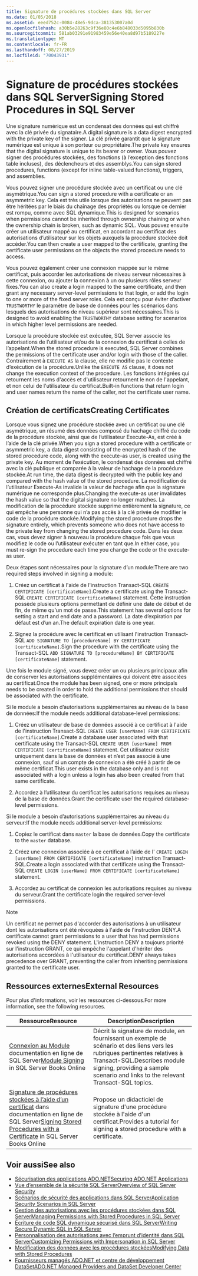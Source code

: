 ```yaml
---
title: Signature de procédures stockées dans SQL Server
ms.date: 01/05/2018
ms.assetid: eeed752c-0084-48e5-9dca-381353007a0d
ms.openlocfilehash: a30b5e28263c9f36e80c4e6b848033d5095b830b
ms.sourcegitcommit: 581ab03291e91983459e56e40ea8d97b5189227e
ms.translationtype: MT
ms.contentlocale: fr-FR
ms.lasthandoff: 08/27/2019
ms.locfileid: "70043931"
---
```

# <a name="signing-stored-procedures-in-sql-server"></a><span data-ttu-id="b8fab-102">Signature de procédures stockées dans SQL Server</span><span class="sxs-lookup"><span data-stu-id="b8fab-102">Signing Stored Procedures in SQL Server</span></span>

<span data-ttu-id="b8fab-103">Une signature numérique est un condensat des données qui est chiffré avec la clé privée du signataire.</span><span class="sxs-lookup"><span data-stu-id="b8fab-103">A digital signature is a data digest encrypted with the private key of the signer.</span></span> <span data-ttu-id="b8fab-104">La clé privée garantit que la signature numérique est unique à son porteur ou propriétaire.</span><span class="sxs-lookup"><span data-stu-id="b8fab-104">The private key ensures that the digital signature is unique to its bearer or owner.</span></span> <span data-ttu-id="b8fab-105">Vous pouvez signer des procédures stockées, des fonctions (à l’exception des fonctions table incluses), des déclencheurs et des assemblys.</span><span class="sxs-lookup"><span data-stu-id="b8fab-105">You can sign stored procedures, functions (except for inline table-valued functions), triggers, and assemblies.</span></span>

<span data-ttu-id="b8fab-106">Vous pouvez signer une procédure stockée avec un certificat ou une clé asymétrique.</span><span class="sxs-lookup"><span data-stu-id="b8fab-106">You can sign a stored procedure with a certificate or an asymmetric key.</span></span> <span data-ttu-id="b8fab-107">Cela est très utile lorsque des autorisations ne peuvent pas être héritées par le biais du chaînage des propriétés ou lorsque ce dernier est rompu, comme avec SQL dynamique.</span><span class="sxs-lookup"><span data-stu-id="b8fab-107">This is designed for scenarios when permissions cannot be inherited through ownership chaining or when the ownership chain is broken, such as dynamic SQL.</span></span> <span data-ttu-id="b8fab-108">Vous pouvez ensuite créer un utilisateur mappé au certificat, en accordant au certificat des autorisations d’utilisateur sur les objets auxquels la procédure stockée doit accéder.</span><span class="sxs-lookup"><span data-stu-id="b8fab-108">You can then create a user mapped to the certificate, granting the certificate user permissions on the objects the stored procedure needs to access.</span></span>

<span data-ttu-id="b8fab-109">Vous pouvez également créer une connexion mappée sur le même certificat, puis accorder les autorisations de niveau serveur nécessaires à cette connexion, ou ajouter la connexion à un ou plusieurs rôles serveur fixes.</span><span class="sxs-lookup"><span data-stu-id="b8fab-109">You can also create a login mapped to the same certificate, and then grant any necessary server-level permissions to that login, or add the login to one or more of the fixed server roles.</span></span> <span data-ttu-id="b8fab-110">Cela est conçu pour éviter d’activer `TRUSTWORTHY` le paramètre de base de données pour les scénarios dans lesquels des autorisations de niveau supérieur sont nécessaires.</span><span class="sxs-lookup"><span data-stu-id="b8fab-110">This is designed to avoid enabling the `TRUSTWORTHY` database setting for scenarios in which higher level permissions are needed.</span></span>

<span data-ttu-id="b8fab-111">Lorsque la procédure stockée est exécutée, SQL Server associe les autorisations de l’utilisateur et/ou de la connexion du certificat à celles de l’appelant.</span><span class="sxs-lookup"><span data-stu-id="b8fab-111">When the stored procedure is executed, SQL Server combines the permissions of the certificate user and/or login with those of the caller.</span></span> <span data-ttu-id="b8fab-112">Contrairement à `EXECUTE AS` la clause, elle ne modifie pas le contexte d’exécution de la procédure.</span><span class="sxs-lookup"><span data-stu-id="b8fab-112">Unlike the `EXECUTE AS` clause, it does not change the execution context of the procedure.</span></span> <span data-ttu-id="b8fab-113">Les fonctions intégrées qui retournent les noms d'accès et d'utilisateur retournent le non de l'appelant, et non celui de l'utilisateur du certificat.</span><span class="sxs-lookup"><span data-stu-id="b8fab-113">Built-in functions that return login and user names return the name of the caller, not the certificate user name.</span></span>

## <a name="creating-certificates"></a><span data-ttu-id="b8fab-114">Création de certificats</span><span class="sxs-lookup"><span data-stu-id="b8fab-114">Creating Certificates</span></span>

<span data-ttu-id="b8fab-115">Lorsque vous signez une procédure stockée avec un certificat ou une clé asymétrique, un résumé des données composé du hachage chiffré du code de la procédure stockée, ainsi que de l’utilisateur Execute-As, est créé à l’aide de la clé privée.</span><span class="sxs-lookup"><span data-stu-id="b8fab-115">When you sign a stored procedure with a certificate or asymmetric key, a data digest consisting of the encrypted hash of the stored procedure code, along with the execute-as user, is created using the private key.</span></span> <span data-ttu-id="b8fab-116">Au moment de l’exécution, le condensat des données est chiffré avec la clé publique et comparée à la valeur de hachage de la procédure stockée.</span><span class="sxs-lookup"><span data-stu-id="b8fab-116">At run time, the data digest is decrypted with the public key and compared with the hash value of the stored procedure.</span></span> <span data-ttu-id="b8fab-117">La modification de l’utilisateur Execute-As invalide la valeur de hachage afin que la signature numérique ne corresponde plus.</span><span class="sxs-lookup"><span data-stu-id="b8fab-117">Changing the execute-as user invalidates the hash value so that the digital signature no longer matches.</span></span> <span data-ttu-id="b8fab-118">La modification de la procédure stockée supprime entièrement la signature, ce qui empêche une personne qui n’a pas accès à la clé privée de modifier le code de la procédure stockée.</span><span class="sxs-lookup"><span data-stu-id="b8fab-118">Modifying the stored procedure drops the signature entirely, which prevents someone who does not have access to the private key from changing the stored procedure code.</span></span> <span data-ttu-id="b8fab-119">Dans les deux cas, vous devez signer à nouveau la procédure chaque fois que vous modifiez le code ou l’utilisateur exécuter en tant que.</span><span class="sxs-lookup"><span data-stu-id="b8fab-119">In either case, you must re-sign the procedure each time you change the code or the execute-as user.</span></span>

<span data-ttu-id="b8fab-120">Deux étapes sont nécessaires pour la signature d’un module:</span><span class="sxs-lookup"><span data-stu-id="b8fab-120">There are two required steps involved in signing a module:</span></span>

1. <span data-ttu-id="b8fab-121">Créez un certificat à l'aide de l'instruction Transact-SQL `CREATE CERTIFICATE [certificateName]`.</span><span class="sxs-lookup"><span data-stu-id="b8fab-121">Create a certificate using the Transact-SQL `CREATE CERTIFICATE [certificateName]` statement.</span></span> <span data-ttu-id="b8fab-122">Cette instruction possède plusieurs options permettant de définir une date de début et de fin, de même qu'un mot de passe.</span><span class="sxs-lookup"><span data-stu-id="b8fab-122">This statement has several options for setting a start and end date and a password.</span></span> <span data-ttu-id="b8fab-123">La date d’expiration par défaut est d’un an.</span><span class="sxs-lookup"><span data-stu-id="b8fab-123">The default expiration date is one year.</span></span>

1. <span data-ttu-id="b8fab-124">Signez la procédure avec le certificat en utilisant l'instruction Transact-SQL `ADD SIGNATURE TO [procedureName] BY CERTIFICATE [certificateName]`.</span><span class="sxs-lookup"><span data-stu-id="b8fab-124">Sign the procedure with the certificate using the Transact-SQL `ADD SIGNATURE TO [procedureName] BY CERTIFICATE [certificateName]` statement.</span></span>

<span data-ttu-id="b8fab-125">Une fois le module signé, vous devez créer un ou plusieurs principaux afin de conserver les autorisations supplémentaires qui doivent être associées au certificat.</span><span class="sxs-lookup"><span data-stu-id="b8fab-125">Once the module has been signed, one or more principals needs to be created in order to hold the additional permissions that should be associated with the certificate.</span></span>

<span data-ttu-id="b8fab-126">Si le module a besoin d’autorisations supplémentaires au niveau de la base de données:</span><span class="sxs-lookup"><span data-stu-id="b8fab-126">If the module needs additional database-level permissions:</span></span>

1. <span data-ttu-id="b8fab-127">Créez un utilisateur de base de données associé à ce certificat à l'aide de l'instruction Transact-SQL `CREATE USER [userName] FROM CERTIFICATE [certificateName]`.</span><span class="sxs-lookup"><span data-stu-id="b8fab-127">Create a database user associated with that certificate using the Transact-SQL `CREATE USER [userName] FROM CERTIFICATE [certificateName]` statement.</span></span> <span data-ttu-id="b8fab-128">Cet utilisateur existe uniquement dans la base de données et n’est pas associé à une connexion, sauf si un compte de connexion a été créé à partir de ce même certificat.</span><span class="sxs-lookup"><span data-stu-id="b8fab-128">This user exists in the database only and is not associated with a login unless a login has also been created from that same certificate.</span></span>

1. <span data-ttu-id="b8fab-129">Accordez à l’utilisateur du certificat les autorisations requises au niveau de la base de données.</span><span class="sxs-lookup"><span data-stu-id="b8fab-129">Grant the certificate user the required database-level permissions.</span></span>

<span data-ttu-id="b8fab-130">Si le module a besoin d’autorisations supplémentaires au niveau du serveur:</span><span class="sxs-lookup"><span data-stu-id="b8fab-130">If the module needs additional server-level permissions:</span></span>

1. <span data-ttu-id="b8fab-131">Copiez le certificat dans `master` la base de données.</span><span class="sxs-lookup"><span data-stu-id="b8fab-131">Copy the certificate to the `master` database.</span></span>

1. <span data-ttu-id="b8fab-132">Créez une connexion associée à ce certificat à l’aide de l' `CREATE LOGIN [userName] FROM CERTIFICATE [certificateName]` instruction Transact-SQL.</span><span class="sxs-lookup"><span data-stu-id="b8fab-132">Create a login associated with that certificate using the Transact-SQL `CREATE LOGIN [userName] FROM CERTIFICATE [certificateName]` statement.</span></span>

1. <span data-ttu-id="b8fab-133">Accordez au certificat de connexion les autorisations requises au niveau du serveur.</span><span class="sxs-lookup"><span data-stu-id="b8fab-133">Grant the certificate login the required server-level permissions.</span></span>

> [!NOTE]
> <span data-ttu-id="b8fab-134">Un certificat ne permet pas d'accorder des autorisations à un utilisateur dont les autorisations ont été révoquées à l'aide de l'instruction DENY.</span><span class="sxs-lookup"><span data-stu-id="b8fab-134">A certificate cannot grant permissions to a user that has had permissions revoked using the DENY statement.</span></span> <span data-ttu-id="b8fab-135">L'instruction DENY a toujours priorité sur l'instruction GRANT, ce qui empêche l'appelant d'hériter des autorisations accordées à l'utilisateur du certificat.</span><span class="sxs-lookup"><span data-stu-id="b8fab-135">DENY always takes precedence over GRANT, preventing the caller from inheriting permissions granted to the certificate user.</span></span>

## <a name="external-resources"></a><span data-ttu-id="b8fab-136">Ressources externes</span><span class="sxs-lookup"><span data-stu-id="b8fab-136">External Resources</span></span>

<span data-ttu-id="b8fab-137">Pour plus d'informations, voir les ressources ci-dessous.</span><span class="sxs-lookup"><span data-stu-id="b8fab-137">For more information, see the following resources.</span></span>

|<span data-ttu-id="b8fab-138">Ressource</span><span class="sxs-lookup"><span data-stu-id="b8fab-138">Resource</span></span>|<span data-ttu-id="b8fab-139">Description</span><span class="sxs-lookup"><span data-stu-id="b8fab-139">Description</span></span>|
|--------------|-----------------|
|<span data-ttu-id="b8fab-140">[Connexion au Module](https://go.microsoft.com/fwlink/?LinkId=98590) documentation en ligne de SQL Server</span><span class="sxs-lookup"><span data-stu-id="b8fab-140">[Module Signing](https://go.microsoft.com/fwlink/?LinkId=98590) in SQL Server Books Online</span></span>|<span data-ttu-id="b8fab-141">Décrit la signature de module, en fournissant un exemple de scénario et des liens vers les rubriques pertinentes relatives à Transact-SQL.</span><span class="sxs-lookup"><span data-stu-id="b8fab-141">Describes module signing, providing a sample scenario and links to the relevant Transact-SQL topics.</span></span>|
|<span data-ttu-id="b8fab-142">[Signature de procédures stockées à l’aide d’un certificat](/sql/relational-databases/tutorial-signing-stored-procedures-with-a-certificate) dans documentation en ligne de SQL Server</span><span class="sxs-lookup"><span data-stu-id="b8fab-142">[Signing Stored Procedures with a Certificate](/sql/relational-databases/tutorial-signing-stored-procedures-with-a-certificate) in SQL Server Books Online</span></span>|<span data-ttu-id="b8fab-143">Propose un didacticiel de signature d'une procédure stockée à l'aide d'un certificat.</span><span class="sxs-lookup"><span data-stu-id="b8fab-143">Provides a tutorial for signing a stored procedure with a certificate.</span></span>|

## <a name="see-also"></a><span data-ttu-id="b8fab-144">Voir aussi</span><span class="sxs-lookup"><span data-stu-id="b8fab-144">See also</span></span>

- [<span data-ttu-id="b8fab-145">Sécurisation des applications ADO.NET</span><span class="sxs-lookup"><span data-stu-id="b8fab-145">Securing ADO.NET Applications</span></span>](../../../../../docs/framework/data/adonet/securing-ado-net-applications.md)
- [<span data-ttu-id="b8fab-146">Vue d’ensemble de la sécurité SQL Server</span><span class="sxs-lookup"><span data-stu-id="b8fab-146">Overview of SQL Server Security</span></span>](../../../../../docs/framework/data/adonet/sql/overview-of-sql-server-security.md)
- [<span data-ttu-id="b8fab-147">Scénarios de sécurité des applications dans SQL Server</span><span class="sxs-lookup"><span data-stu-id="b8fab-147">Application Security Scenarios in SQL Server</span></span>](../../../../../docs/framework/data/adonet/sql/application-security-scenarios-in-sql-server.md)
- [<span data-ttu-id="b8fab-148">Gestion des autorisations avec les procédures stockées dans SQL Server</span><span class="sxs-lookup"><span data-stu-id="b8fab-148">Managing Permissions with Stored Procedures in SQL Server</span></span>](../../../../../docs/framework/data/adonet/sql/managing-permissions-with-stored-procedures-in-sql-server.md)
- [<span data-ttu-id="b8fab-149">Écriture de code SQL dynamique sécurisé dans SQL Server</span><span class="sxs-lookup"><span data-stu-id="b8fab-149">Writing Secure Dynamic SQL in SQL Server</span></span>](../../../../../docs/framework/data/adonet/sql/writing-secure-dynamic-sql-in-sql-server.md)
- [<span data-ttu-id="b8fab-150">Personnalisation des autorisations avec l’emprunt d’identité dans SQL Server</span><span class="sxs-lookup"><span data-stu-id="b8fab-150">Customizing Permissions with Impersonation in SQL Server</span></span>](../../../../../docs/framework/data/adonet/sql/customizing-permissions-with-impersonation-in-sql-server.md)
- [<span data-ttu-id="b8fab-151">Modification des données avec les procédures stockées</span><span class="sxs-lookup"><span data-stu-id="b8fab-151">Modifying Data with Stored Procedures</span></span>](../../../../../docs/framework/data/adonet/modifying-data-with-stored-procedures.md)
- [<span data-ttu-id="b8fab-152">Fournisseurs managés ADO.NET et centre de développement DataSet</span><span class="sxs-lookup"><span data-stu-id="b8fab-152">ADO.NET Managed Providers and DataSet Developer Center</span></span>](https://go.microsoft.com/fwlink/?LinkId=217917)
